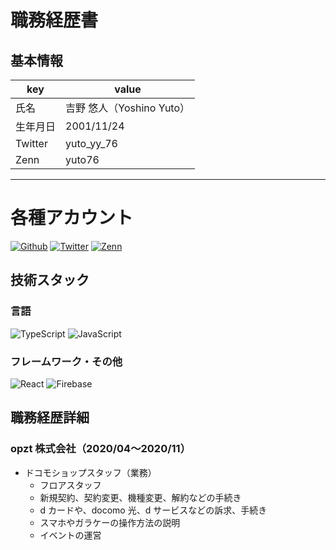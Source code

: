 # 職務経歴書

## 基本情報

| key      | value                     |
| -------- | ------------------------- |
| 氏名     | 吉野 悠人（Yoshino Yuto） |
| 生年月日 | 2001/11/24                |
| Twitter  | yuto_yy_76                |
| Zenn     | yuto76                    |

---

# 各種アカウント

<p>
<a href="https://github.com/utopia300" target="_blank"><img alt="Github" src="https://img.shields.io/badge/Utopia300-%2312100E.svg?&style=flat-square&logo=Github&logoColor=white" /></a>
<a href="https://twitter.com/yuto_yy_76" target="_blank"><img alt="Twitter" src="https://img.shields.io/badge/@yuto_yy_76-%231DA1F2.svg?&style=flat-square&logo=twitter&logoColor=white" /></a>
<a href="https://zenn.dev/yuto76" target="_blank"><img alt="Zenn" src="https://img.shields.io/badge/yuto76-3EA8FF.svg?&style=flat-square&logo=Zenn&logoColor=white" /></a>
</p>

## 技術スタック

### 言語

<p>
  <img alt="TypeScript" src="https://img.shields.io/badge/-TypeScript-007ACC?style=flat-square&logo=typescript&logoColor=white" />
  <img alt="JavaScript" src="https://img.shields.io/badge/-JavaScript-F7DF1E?style=flat-square&logo=JavaScript&logoColor=white" />
</p>

### フレームワーク・その他

<p>
  <img alt="React" src="https://img.shields.io/badge/-React-45b8d8?style=flat-square&logo=react&logoColor=white" />
  <img alt="Firebase" src="https://img.shields.io/badge/-Firebase-FFCA28?style=flat-square&logo=Firebase&logoColor=white" />
</p>

## 職務経歴詳細

### opzt 株式会社（2020/04〜2020/11）

- ドコモショップスタッフ（業務）
  - フロアスタッフ
  - 新規契約、契約変更、機種変更、解約などの手続き
  - d カードや、docomo 光、d サービスなどの訴求、手続き
  - スマホやガラケーの操作方法の説明
  - イベントの運営
